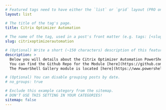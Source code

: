 ```yaml
---
# Featured tags need to have either the `list` or `grid` layout (PRO only).
layout: list

# The title of the tag's page.
title: Citrix Optimizer Automation
  
# The name of the tag, used in a post's front matter (e.g. tags: [<slug>]).
slug: citrixoptimizerautomation

# (Optional) Write a short (~150 characters) description of this featured tag.
description: >
  Below you will details about the Citrix Optimizer Automation PowerShell module.<br/><br/>
  You can find the Github Repo for the Module [here](https://github.com/dbretty/CitrixOptimizerAutomation)<br/>
  The PowerShell Gallery module is located [here](https://www.powershellgallery.com/packages/CitrixOptimizerAutomation)

# (Optional) You can disable grouping posts by date.
# no_groups: true

# Exclude this example category from the sitemap.
# DON'T USE THIS SETTING IN YOUR CATEGORIES!
sitemap: false
---
```

